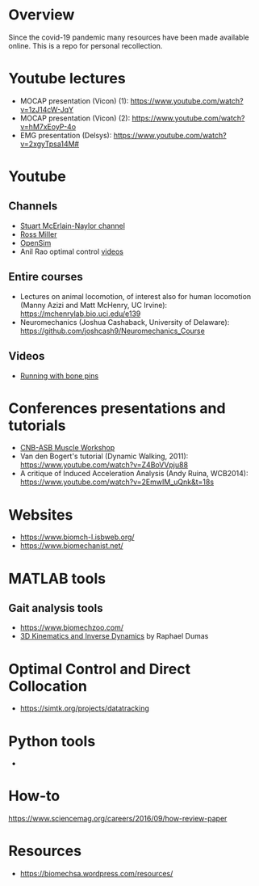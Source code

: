 # Overview
Since the covid-19 pandemic many resources have been made available online. This is a repo for personal recollection.

# Youtube lectures
* MOCAP presentation (Vicon) (1): https://www.youtube.com/watch?v=1zJ14cW-JqY
* MOCAP presentation (Vicon) (2): https://www.youtube.com/watch?v=hM7xEoyP-4o
* EMG presentation (Delsys): https://www.youtube.com/watch?v=2xgyTpsa14M#

# Youtube 

## Channels
* [Stuart McErlain-Naylor channel](https://www.youtube.com/channel/UCmG-bd1JL1ACP7hMzIUXwOg)
* [Ross Miller](https://www.youtube.com/channel/UCO_H7aZoIcwZiNc4KjiQQkg/videos) 
* [OpenSim](https://www.youtube.com/user/OpenSimVideos/videos)
* Anil Rao optimal control [videos](http://www.anilvrao.com/Optimal-Control-Videos.html)

## Entire courses
* Lectures on animal locomotion, of interest also for human locomotion (Manny Azizi and Matt McHenry, UC Irvine): https://mchenrylab.bio.uci.edu/e139
* Neuromechanics (Joshua Cashaback, University of Delaware): https://github.com/joshcash9/Neuromechanics_Course

## Videos
* [Running with bone pins](https://www.youtube.com/watch?v=nf6jkyNgkwE)

# Conferences presentations and tutorials
* [CNB-ASB Muscle Workshop](https://www.youtube.com/watch?v=Ur9wYYR0nac&feature=youtu.be)
* Van den Bogert's tutorial (Dynamic Walking, 2011): https://www.youtube.com/watch?v=Z4BoVVpju88
* A critique of Induced Acceleration Analysis (Andy Ruina, WCB2014): https://www.youtube.com/watch?v=2EmwIM_uQnk&t=18s

# Websites
* https://www.biomch-l.isbweb.org/
* https://www.biomechanist.net/

# MATLAB tools
## Gait analysis tools
* https://www.biomechzoo.com/
* [3D Kinematics and Inverse Dynamics](https://uk.mathworks.com/matlabcentral/fileexchange/58021-3d-kinematics-and-inverse-dynamics?s_tid=prof_contriblnk) by Raphael Dumas

# Optimal Control and Direct Collocation
* https://simtk.org/projects/datatracking

# Python tools
*

# How-to
https://www.sciencemag.org/careers/2016/09/how-review-paper

# Resources
* https://biomechsa.wordpress.com/resources/
